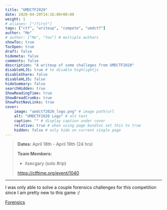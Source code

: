 ```yaml
---
title: "UMDCTF2020"
date: 2020-04-20T14:16:00+00:00
weight: 1
# aliases: ["/first"]
tags: ["ctf", "writeup", "compete", "umdctf"]
author: "Me"
# author: ["Me", "You"] # multiple authors
showToc: true
TocOpen: true
draft: false
hidemeta: false
comments: false
description: "A writeup of some challeges from UMDCTF2020"
disableHLJS: true # to disable highlightjs
disableShare: false
disableHLJS: false
hideSummary: false
searchHidden: true
ShowReadingTime: true
ShowBreadCrumbs: true
ShowPostNavLinks: true
cover:
    image: "umdctf2020_logo.png" # image path/url
    alt: "UMDCTF2020 Logo" # alt text
    caption: "" # display caption under cover
    relative: true # when using page bundles set this to true
    hidden: false # only hide on current single page
---
```


> **Dates:** April 18th - April 19th (24 hrs)
>
> **Team Members:**
> - itsecgary (solo *#rip*)
>
> https://ctftime.org/event/1040


---


I was only able to solve a couple forensics challenges for this competition since I am pretty new to this game :/


[Forensics](https://www.itsecgary.com/forensics/umdctf2020)


